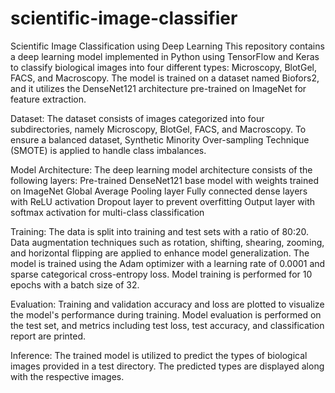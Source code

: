 # scientific-image-classifier

Scientific Image Classification using Deep Learning
This repository contains a deep learning model implemented in Python using TensorFlow and Keras to classify biological images into four different types: Microscopy, BlotGel, FACS, and Macroscopy. The model is trained on a dataset named Biofors2, and it utilizes the DenseNet121 architecture pre-trained on ImageNet for feature extraction.

Dataset:
The dataset consists of images categorized into four subdirectories, namely Microscopy, BlotGel, FACS, and Macroscopy. To ensure a balanced dataset, Synthetic Minority Over-sampling Technique (SMOTE) is applied to handle class imbalances.

Model Architecture:
The deep learning model architecture consists of the following layers:
Pre-trained DenseNet121 base model with weights trained on ImageNet
Global Average Pooling layer
Fully connected dense layers with ReLU activation
Dropout layer to prevent overfitting
Output layer with softmax activation for multi-class classification

Training:
The data is split into training and test sets with a ratio of 80:20.
Data augmentation techniques such as rotation, shifting, shearing, zooming, and horizontal flipping are applied to enhance model generalization.
The model is trained using the Adam optimizer with a learning rate of 0.0001 and sparse categorical cross-entropy loss.
Model training is performed for 10 epochs with a batch size of 32.

Evaluation:
Training and validation accuracy and loss are plotted to visualize the model's performance during training.
Model evaluation is performed on the test set, and metrics including test loss, test accuracy, and classification report are printed.

Inference:
The trained model is utilized to predict the types of biological images provided in a test directory. The predicted types are displayed along with the respective images.
